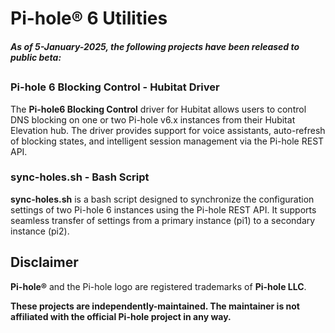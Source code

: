 # Pi-hole® 6 Utilities

#### *As of 5-January-2025, the following projects have been released to public beta:*

##

### Pi-hole 6 Blocking Control - Hubitat Driver

The **Pi-hole6 Blocking Control** driver for Hubitat allows users to control DNS blocking on one or two Pi-hole v6.x instances from their Hubitat Elevation hub. The driver provides support for voice assistants, auto-refresh of blocking states, and intelligent session management via the Pi-hole REST API. 

### sync-holes.sh - Bash Script

**sync-holes.sh** is a bash script designed to synchronize the configuration settings of two Pi-hole 6 instances using the Pi-hole REST API. It supports seamless transfer of settings from a primary instance (pi1) to a secondary instance (pi2).

## Disclaimer

**Pi-hole®**  and the Pi-hole logo are registered trademarks of **Pi-hole LLC**.

**These projects are independently-maintained. The maintainer is not affiliated with the official Pi-hole project in any way.**
